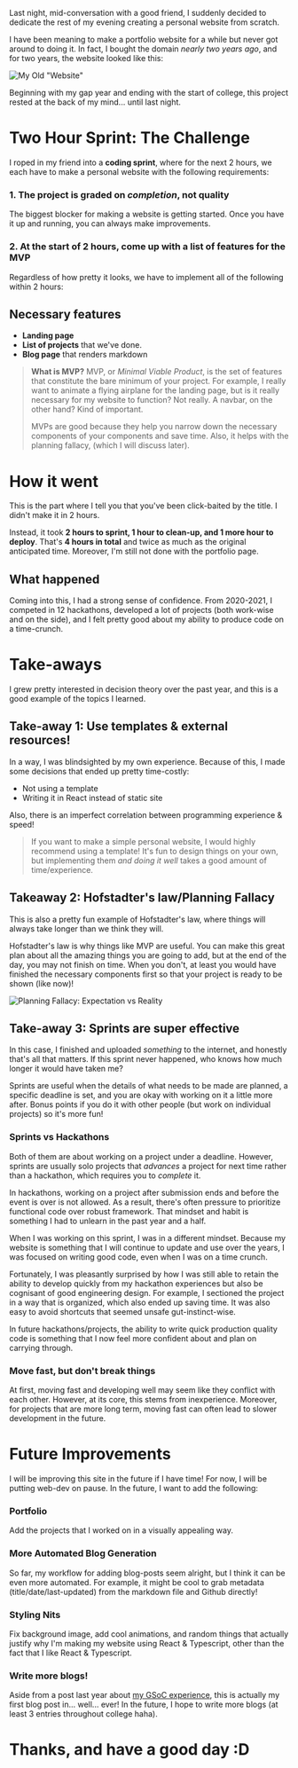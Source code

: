Last night, mid-conversation with a good friend, I suddenly decided to dedicate the rest of my evening creating a personal website from scratch.

I have been meaning to make a portfolio website for a while but never got around to doing it. In fact, I bought the domain *nearly two years ago*, and for two years, the website looked like this:

![My Old "Website"](img/old-website.png)

Beginning with my gap year and ending with the start of college, this project rested at the back of my mind... until last night.

# Two Hour Sprint: The Challenge
I roped in my friend into a **coding sprint**, where for the next 2 hours, we each have to make a personal website with the following requirements:

### 1. The project is graded on *completion*, not quality
The biggest blocker for making a website is getting started. Once you have it up and running, you can always make improvements. 

### 2. At the start of 2 hours, come up with a list of features for the MVP

Regardless of how pretty it looks, we have to implement all of the following within 2 hours:

## Necessary features
- **Landing page**
- **List of projects** that we've done.
- **Blog page** that renders markdown

> **What is MVP?**
MVP, or *Minimal Viable Product*, is the set of features that constitute the bare minimum of your project. For example, I really want to animate a flying airplane for the landing page, but is it really necessary for my website to function? Not really. A navbar, on the other hand? Kind of important.
>
> MVPs are good because they help you narrow down the necessary components of your components and save time. Also, it helps with the planning fallacy, (which I will discuss later).

# How it went
This is the part where I tell you that you've been click-baited by the title. I didn't make it in 2 hours. 

Instead, it took **2 hours to sprint, 1 hour to clean-up, and 1 more hour to deploy**. That's **4 hours in total** and twice as much as the original anticipated time. Moreover, I'm still not done with the portfolio page.

## What happened
Coming into this, I had a strong sense of confidence. From 2020-2021, I competed in 12 hackathons, developed a lot of projects (both work-wise and on the side), and I felt pretty good about my ability to produce code on a time-crunch. 

# Take-aways
I grew pretty interested in decision theory over the past year, and this is a good example of the topics I learned.

## Take-away 1: Use templates & external resources!
In a way, I was blindsighted by my own experience. Because of this, I made some decisions that ended up pretty time-costly:
- Not using a template
- Writing it in React instead of static site

Also, there is an imperfect correlation between programming experience & speed!

> If you want to make a simple personal website, I would highly recommend using a template! It's fun to design things on your own, but implementing them *and doing it well* takes a good amount of time/experience.

## Takeaway 2: Hofstadter's law/Planning Fallacy
This is also a pretty fun example of Hofstadter's law, where things will always take longer than we think they will. 

Hofstadter's law is why things like MVP are useful. You can make this great plan about all the amazing things you are going to add, but at the end of the day, you may not finish on time. When you don't, at least you would have finished the necessary components first so that your project is ready to be shown (like now)!

![Planning Fallacy: Expectation vs Reality](img/expectation-reality.png)

## Take-away 3: Sprints are super effective
In this case, I finished and uploaded *something* to the internet, and honestly that's all that matters. If this sprint never happened, who knows how much longer it would have taken me?

Sprints are useful when the details of what needs to be made are planned, a specific deadline is set, and you are okay with working on it a little more after. Bonus points if you do it with other people (but work on individual projects) so it's more fun!

### Sprints vs Hackathons
Both of them are about working on a project under a deadline. However, sprints are usually solo projects that *advances* a project for next time rather than a hackathon, which requires you to *complete* it. 

In hackathons, working on a project after submission ends and before the event is over is not allowed. As a result, there's often pressure to prioritize functional code over robust framework. That mindset and habit is something I had to unlearn in the past year and a half.

When I was working on this sprint, I was in a different mindset. Because my website is something that I will continue to update and use over the years, I was focused on writing good code, even when I was on a time crunch.

Fortunately, I was pleasantly surprised by how I was still able to retain the ability to develop quickly from my hackathon experiences but also be cognisant of good engineering design. For example, I sectioned the project in a way that is organized, which also ended up saving time. It was also easy to avoid shortcuts that seemed unsafe gut-instinct-wise. 

In future hackathons/projects, the ability to write quick production quality code is something that I now feel more confident about and plan on carrying through. 

### Move fast, but don't break things
At first, moving fast and developing well may seem like they conflict with each other. However, at its core, this stems from inexperience. Moreover, for projects that are more long term, moving fast can often lead to slower development in the future.

# Future Improvements
I will be improving this site in the future if I have time! For now, I will be putting web-dev on pause. In the future, I want to add the following:

### Portfolio
Add the projects that I worked on in a visually appealing way. 

### More Automated Blog Generation
So far, my workflow for adding blog-posts seem alright, but I think it can be even more automated. For example, it might be cool to grab metadata (title/date/last-updated) from the markdown file and Github directly!

### Styling Nits
Fix background image, add cool animations, and random things that actually justify why I'm making my website using React & Typescript, other than the fact that I like React & Typescript.

### Write more blogs!
Aside from a post last year about [my GSoC experience](https://coda.io/@joy/2021-gsoc-story), this is actually my first blog post in... well... ever! In the future, I hope to write more blogs (at least 3 entries throughout college haha). 

# Thanks, and have a good day :D
